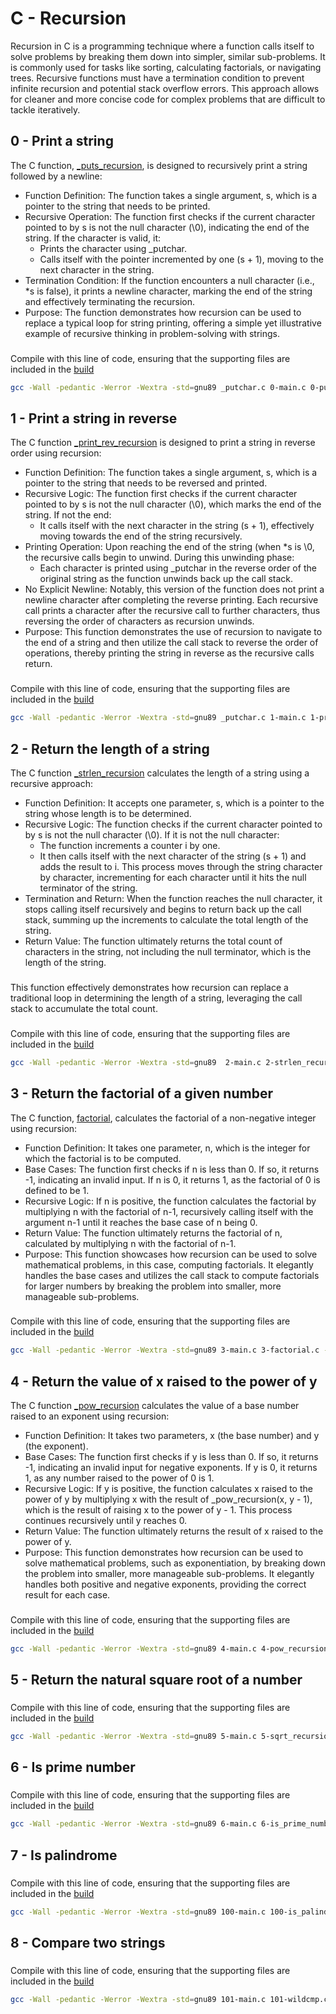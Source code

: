 # C - Recursion
Recursion in C is a programming technique where a function calls itself to solve problems by breaking them down into simpler, similar sub-problems. It is commonly used for tasks like sorting, calculating factorials, or navigating trees. Recursive functions must have a termination condition to prevent infinite recursion and potential stack overflow errors. This approach allows for cleaner and more concise code for complex problems that are difficult to tackle iteratively.

## 0 - Print a string
The C function, [\_puts\_recursion](https://github.com/amirasabdu/holbertonschool-low_level_programming/blob/main/recursion/0-puts_recursion.c), is designed to recursively print a string followed by a newline:
- Function Definition: The function takes a single argument, s, which is a pointer to the string that needs to be printed.
- Recursive Operation: The function first checks if the current character pointed to by s is not the null character (\\0), indicating the end of the string. If the character is valid, it:
	- Prints the character using \_putchar.
	- Calls itself with the pointer incremented by one (s + 1), moving to the next character in the string.
- Termination Condition: If the function encounters a null character (i.e., \*s is false), it prints a newline character, marking the end of the string and effectively terminating the recursion.
- Purpose: The function demonstrates how recursion can be used to replace a typical loop for string printing, offering a simple yet illustrative example of recursive thinking in problem-solving with strings.
###
Compile with this line of code, ensuring that the supporting files are included in the [build](https://github.com/amirasabdu/holbertonschool-low_level_programming/tree/main/recursion/build)
```sh
gcc -Wall -pedantic -Werror -Wextra -std=gnu89 _putchar.c 0-main.c 0-puts_recursion.c -o 0-puts_recursion
```
## 1 - Print a string in reverse
The C function [\_print\_rev\_recursion](https://github.com/amirasabdu/holbertonschool-low_level_programming/blob/main/recursion/1-print_rev_recursion.c) is designed to print a string in reverse order using recursion:
- Function Definition: The function takes a single argument, s, which is a pointer to the string that needs to be reversed and printed.
- Recursive Logic: The function first checks if the current character pointed to by s is not the null character (\\0), which marks the end of the string. If not the end:
	- It calls itself with the next character in the string (s + 1), effectively moving towards the end of the string recursively.
- Printing Operation: Upon reaching the end of the string (when \*s is \\0, the recursive calls begin to unwind. During this unwinding phase:
	- Each character is printed using \_putchar in the reverse order of the original string as the function unwinds back up the call stack.
- No Explicit Newline: Notably, this version of the function does not print a newline character after completing the reverse printing. Each recursive call prints a character after the recursive call to further characters, thus reversing the order of characters as recursion unwinds.
- Purpose: This function demonstrates the use of recursion to navigate to the end of a string and then utilize the call stack to reverse the order of operations, thereby printing the string in reverse as the recursive calls return.

###
Compile with this line of code, ensuring that the supporting files are included in the [build](https://github.com/amirasabdu/holbertonschool-low_level_programming/tree/main/recursion/build)
```sh
gcc -Wall -pedantic -Werror -Wextra -std=gnu89 _putchar.c 1-main.c 1-print_rev_recursion.c -o 1-print_rev_recursion
```
## 2 - Return the length of a string

The C function [\_strlen\_recursion](https://github.com/amirasabdu/holbertonschool-low_level_programming/blob/main/recursion/2-strlen_recursion.c) calculates the length of a string using a recursive approach:
- Function Definition: It accepts one parameter, s, which is a pointer to the string whose length is to be determined.
- Recursive Logic: The function checks if the current character pointed to by s is not the null character (\\0). If it is not the null character:
	- The function increments a counter i by one.
	- It then calls itself with the next character of the string (s + 1) and adds the result to i. This process moves through the string character by character, incrementing for each character until it hits the null terminator of the string.
- Termination and Return: When the function reaches the null character, it stops calling itself recursively and begins to return back up the call stack, summing up the increments to calculate the total length of the string.
- Return Value: The function ultimately returns the total count of characters in the string, not including the null terminator, which is the length of the string.
###
This function effectively demonstrates how recursion can replace a traditional loop in determining the length of a string, leveraging the call stack to accumulate the total count.
###
Compile with this line of code, ensuring that the supporting files are included in the [build](https://github.com/amirasabdu/holbertonschool-low_level_programming/tree/main/recursion/build)
```sh
gcc -Wall -pedantic -Werror -Wextra -std=gnu89  2-main.c 2-strlen_recursion.c -o 2-strlen_recursion
```
## 3 - Return the factorial of a given number
The C function, [factorial](https://github.com/amirasabdu/holbertonschool-low_level_programming/blob/main/recursion/3-factorial.c), calculates the factorial of a non-negative integer using recursion:
- Function Definition: It takes one parameter, n, which is the integer for which the factorial is to be computed.
- Base Cases: The function first checks if n is less than 0. If so, it returns -1, indicating an invalid input. If n is 0, it returns 1, as the factorial of 0 is defined to be 1.
- Recursive Logic: If n is positive, the function calculates the factorial by multiplying n with the factorial of n-1, recursively calling itself with the argument n-1 until it reaches the base case of n being 0.
- Return Value: The function ultimately returns the factorial of n, calculated by multiplying n with the factorial of n-1.
- Purpose: This function showcases how recursion can be used to solve mathematical problems, in this case, computing factorials. It elegantly handles the base cases and utilizes the call stack to compute factorials for larger numbers by breaking the problem into smaller, more manageable sub-problems.

###
Compile with this line of code, ensuring that the supporting files are included in the [build](https://github.com/amirasabdu/holbertonschool-low_level_programming/tree/main/recursion/build)
```sh
gcc -Wall -pedantic -Werror -Wextra -std=gnu89 3-main.c 3-factorial.c -o 3-factorial
```
## 4 - Return the value of x raised to the power of y

The C function [\_pow\_recursion](https://github.com/amirasabdu/holbertonschool-low_level_programming/blob/main/recursion/4-pow_recursion.c) calculates the value of a base number raised to an exponent using recursion:
- Function Definition: It takes two parameters, x (the base number) and y (the exponent).
- Base Cases: The function first checks if y is less than 0. If so, it returns -1, indicating an invalid input for negative exponents. If y is 0, it returns 1, as any number raised to the power of 0 is 1.
- Recursive Logic: If y is positive, the function calculates x raised to the power of y by multiplying x with the result of \_pow\_recursion(x, y - 1), which is the result of raising x to the power of y - 1. This process continues recursively until y reaches 0.
- Return Value: The function ultimately returns the result of x raised to the power of y.
- Purpose: This function demonstrates how recursion can be used to solve mathematical problems, such as exponentiation, by breaking down the problem into smaller, more manageable sub-problems. It elegantly handles both positive and negative exponents, providing the correct result for each case.

###
Compile with this line of code, ensuring that the supporting files are included in the [build](https://github.com/amirasabdu/holbertonschool-low_level_programming/tree/main/recursion/build)
```sh
gcc -Wall -pedantic -Werror -Wextra -std=gnu89 4-main.c 4-pow_recursion.c -o 4-pow
```
## 5 - Return the natural square root of a number


###
Compile with this line of code, ensuring that the supporting files are included in the [build](https://github.com/amirasabdu/holbertonschool-low_level_programming/tree/main/recursion/build)
```sh
gcc -Wall -pedantic -Werror -Wextra -std=gnu89 5-main.c 5-sqrt_recursion.c -o 5-sqrt
```
## 6 - Is prime number


###
Compile with this line of code, ensuring that the supporting files are included in the [build](https://github.com/amirasabdu/holbertonschool-low_level_programming/tree/main/recursion/build)
```sh
gcc -Wall -pedantic -Werror -Wextra -std=gnu89 6-main.c 6-is_prime_number.c -o 6-prime
```
## 7 - Is palindrome


###
Compile with this line of code, ensuring that the supporting files are included in the [build](https://github.com/amirasabdu/holbertonschool-low_level_programming/tree/main/recursion/build)
```sh
gcc -Wall -pedantic -Werror -Wextra -std=gnu89 100-main.c 100-is_palindrome.c -o 100-palindrome
```
## 8 - Compare two strings


###
Compile with this line of code, ensuring that the supporting files are included in the [build](https://github.com/amirasabdu/holbertonschool-low_level_programming/tree/main/recursion/build)
```sh
gcc -Wall -pedantic -Werror -Wextra -std=gnu89 101-main.c 101-wildcmp.c -o 101-wildcmp
```
